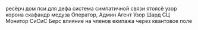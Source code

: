 ресёрч дом
пси для дефа
система симпатичной связи ятоясё
узор корона
	скафандр 
	медуза 
		Оператор, Админ
		Агент
			Узор
			Шард
		СЦ
			Монитор
			СиСиС
			Берс
влияние на членов екипажа через квантовое поле